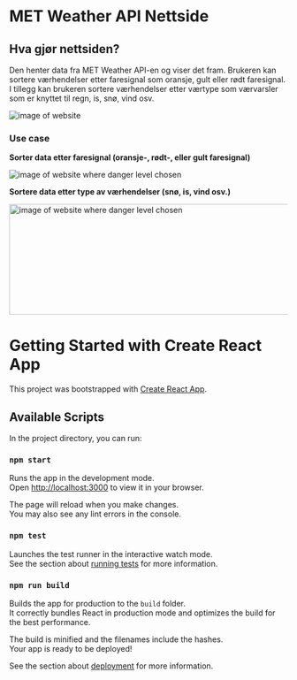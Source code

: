 # MET Weather API Nettside

## Hva gjør nettsiden?

Den henter data fra MET Weather API-en og viser det fram.
Brukeren kan sortere værhendelser etter faresignal som oransje, gult eller rødt faresignal.
I tillegg kan brukeren sortere værhendelser etter værtype som værvarsler som er knyttet til regn, is, snø, vind osv.

<picture>
 <img alt="image of website" src="https://oscarstoreimages.blob.core.windows.net/oscarimagecontainer/enkelt bilde nettside.PNG">
</picture>

### Use case

**Sorter data etter faresignal (oransje-, rødt-, eller gult faresignal)**

<picture>
 <img alt="image of website where danger level chosen" src="https://oscarstoreimages.blob.core.windows.net/oscarimagecontainer/danger level valgt.PNG">
</picture>

**Sortere data etter type av værhendelser (snø, is, vind osv.)**

<picture>
 <img alt="image of website where danger level chosen" src="https://oscarstoreimages.blob.core.windows.net/oscarimagecontainer/værhendelse type valgt.PNG" width="1000" height="200">
</picture>

# Getting Started with Create React App

This project was bootstrapped with [Create React App](https://github.com/facebook/create-react-app).

## Available Scripts

In the project directory, you can run:

### `npm start`

Runs the app in the development mode.\
Open [http://localhost:3000](http://localhost:3000) to view it in your browser.

The page will reload when you make changes.\
You may also see any lint errors in the console.

### `npm test`

Launches the test runner in the interactive watch mode.\
See the section about [running tests](https://facebook.github.io/create-react-app/docs/running-tests) for more information.

### `npm run build`

Builds the app for production to the `build` folder.\
It correctly bundles React in production mode and optimizes the build for the best performance.

The build is minified and the filenames include the hashes.\
Your app is ready to be deployed!

See the section about [deployment](https://facebook.github.io/create-react-app/docs/deployment) for more information.

